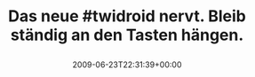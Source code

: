 ---
retweeted: false
source: <a href="http://twitter.com" rel="nofollow">Twitter Web Client</a>
entities:
  hashtags:
  - text: twidroid
    indices:
    - '9'
    - '18'
  symbols: []
  user_mentions: []
  urls: []
display_text_range:
- '0'
- '61'
favorite_count: '0'
id_str: '2301502910'
truncated: false
retweet_count: '0'
id: '2301502910'
created_at: Tue Jun 23 22:31:39 +0000 2009
favorited: false
full_text: 'Das neue #twidroid nervt. Bleib ständig an den Tasten hängen.'
lang: de
tags:
- twidroid
- pesos/twitter
date: '2009-06-23T22:31:39+00:00'
src: https://twitter.com/bascht/status/2301502910
original_url: https://twitter.com/bascht/status/2301502910
type: twitter_tweet
text: 'Das neue #twidroid nervt. Bleib ständig an den Tasten hängen.'
title: 'Das neue #twidroid nervt. Bleib ständig an den Tasten hängen.

  '

---